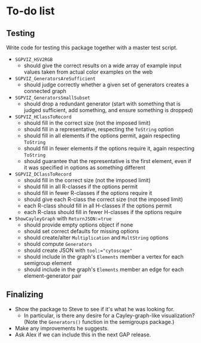 
# To-do list

## Testing

Write code for testing this package together with a master test script.

 * `SGPVIZ_HSV2RGB`
    * should give the correct results on a wide array of example
      input values taken from actual color examples on the web
 * `SGPVIZ_GeneratorsAreSufficient`
    * should judge correctly whether a given set of generators creates
      a connected graph
 * `SGPVIZ_GeneratorsSmallSubset`
    * should drop a redundant generator (start with something that
      is judged sufficient, add something, and ensure something is
      dropped)
 * `SGPVIZ_HClassToRecord`
    * should fill in the correct size (not the imposed limit)
    * should fill in a representative, respecting the `ToString` option
    * should fill in all elements if the options permit, again
      respecting `ToString`
    * should fill in fewer elements if the options require it, again
      respecting `ToString`
    * should guarantee that the representative is the first element,
      even if it was specified in options as something different
 * `SGPVIZ_DClassToRecord`
    * should fill in the correct size (not the imposed limit)
    * should fill in all R-classes if the options permit
    * should fill in fewer R-classes if the options require it
    * should give each R-class the correct size (not the imposed limit)
    * each R-class should fill in all H-classes if the options permit
    * each R-class should fill in fewer H-classes if the options require
 * `ShowCayleyGraph` with `ReturnJSON:=true`
    * should provide empty options object if none
    * should set correct defaults for missing options
    * should create/alter `Multiplication` and `MultString` options
    * should compute `Generators`
    * should create JSON with `tool:="cytoscape"`
    * should include in the graph's `Elements` member a vertex for
      each semigroup element
    * should include in the graph's `Elements` member an edge for
      each element-generator pair

## Finalizing

 * Show the package to Steve to see if it's what he was looking for.
    * In particular, is there any desire for a Cayley-graph-like
      visualization?  (Note the `Generators()` function in the
      semigroups package.)
 * Make any improvements he suggests.
 * Ask Alex if we can include this in the next GAP release.
